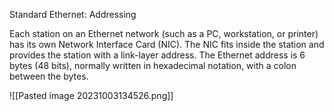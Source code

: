 Standard Ethernet: Addressing

Each station on an Ethernet network (such as a PC, workstation, or
printer) has its own Network Interface Card (NIC). The NIC fits inside the station and provides the station with a link-layer address. The Ethernet address is 6 bytes (48 bits), normally written in hexadecimal notation, with a colon between the bytes.

![[Pasted image 20231003134526.png]]